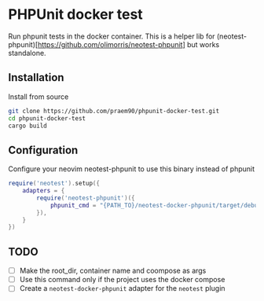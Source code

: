 # PHPUnit docker test
Run phpunit tests in the docker container. This is a helper lib for (neotest-phpunit)[https://github.com/olimorris/neotest-phpunit] but works standalone. 

## Installation
Install from source
```zsh
git clone https://github.com/praem90/phpunit-docker-test.git
cd phpunit-docker-test
cargo build
```

## Configuration
Configure your neovim neotest-phpunit to use this binary instead of phpunit
```lua
require('neotest').setup({
    adapters = {
        require('neotest-phpunit')({
            phpunit_cmd = "{PATH_TO}/neotest-docker-phpunit/target/debug/neotest-docker-phpunit"
        }),
    }
})
```

## TODO
 - [ ] Make the root_dir, container name and coompose as args
 - [ ] Use this command only if the project uses the docker compose
 - [ ] Create a `neotest-docker-phpunit` adapter for the `neotest` plugin
